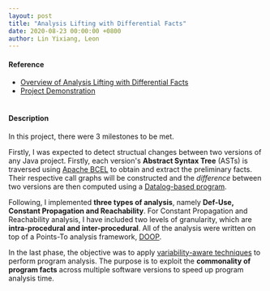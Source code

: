 ```yaml
---
layout: post
title: "Analysis Lifting with Differential Facts"
date: 2020-08-23 00:00:00 +0800
author: Lin Yixiang, Leon
---
```


#### Reference
- [Overview of Analysis Lifting with Differential Facts](https://www.youtube.com/watch?v=7JhATQdfJTg)
- [Project Demonstration](https://www.youtube.com/watch?v=QCZo56Hrn60&t=3s)
<br/><br/>

#### Description
In this project, there were 3 milestones to be met.

Firstly, I was expected to detect structual changes between two versions of any Java 
project. Firstly, each version's **Abstract Syntax Tree** (ASTs) is traversed using 
[Apache BCEL](https://commons.apache.org/proper/commons-bcel/) to obtain and extract 
the preliminary facts. Their respective call graphs will be constructed and the *difference* 
between two versions are then computed using a [Datalog-based program](https://souffle-lang.github.io/).

Following, I implemented **three types of analysis**, namely
**Def-Use, Constant Propagation and Reachability**. For Constant Propagation
and Reachability analysis, I have included two levels of granularity, 
which are **intra-procedural and inter-procedural**. All of the analysis were written 
on top of a Points-To analysis framework, [DOOP](http://doop.program-analysis.org/).

In the last phase, the objective was to apply [variability-aware techniques](https://arxiv.org/abs/1912.03854#:~:text=Variability%2Daware%20computing%20is%20the,Software%20Product%20Lines%20(SPLs).)
to perform program analysis. The purpose is to exploit the **commonality of program facts** across 
multiple software versions to speed up program analysis time.
